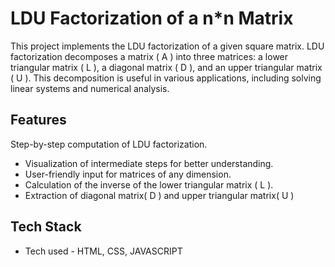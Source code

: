 
# LDU Factorization of a n*n Matrix

This project implements the LDU factorization of a given square matrix. LDU factorization decomposes a matrix \( A \) into three matrices: a lower triangular matrix \( L \), a diagonal matrix \( D \), and an upper triangular matrix \( U \). This decomposition is useful in various applications, including solving linear systems and numerical analysis.


## Features
Step-by-step computation of LDU factorization.
- Visualization of intermediate steps for better understanding.
- User-friendly input for matrices of any dimension.
- Calculation of the inverse of the lower triangular matrix \( L \).
- Extraction of diagonal matrix\( D \) and upper triangular matrix\( U \)

## Tech Stack
- Tech used - HTML, CSS, JAVASCRIPT
